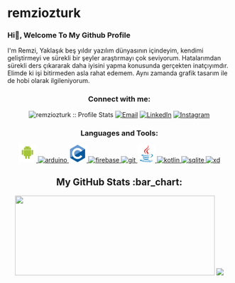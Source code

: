 # remziozturk

### Hi👋, Welcome To My Github Profile

I'm Remzi, Yaklaşık beş yıldır yazılım dünyasının içindeyim, kendimi geliştirmeyi ve sürekli bir şeyler araştırmayı çok seviyorum. Hatalarımdan sürekli ders çıkararak daha iyisini yapma konusunda gerçekten inatçıyımdır. Elimde ki işi bitirmeden asla rahat edemem. Aynı zamanda grafik tasarım ile de hobi olarak ilgileniyorum.
<h3 align="center">Connect with me:</h3>

<p align="center">
<img src="https://komarev.com/ghpvc/?username=aticiadem&color=green" alt="remziozturk :: Profile Stats"></a>
<a href="mailto:adematicis41@gmail.com"><img alt="Email" src="https://img.shields.io/badge/Email-remziramseyozturk@gmail.com-blue?style=flat&logo=gmail"></a>
<a href="https://www.linkedin.com/in/remzi-%C3%B6zt%C3%BCrk-2454b9226/" target="_blank"><img alt="LinkedIn" src="https://img.shields.io/badge/LinkedIn-@remziozturk-blue?style=flat&logo=linkedin"></a>
<a href="https://www.instagram.com/remzi.ozt/"><img alt="Instagram" src="https://img.shields.io/badge/Instagram-remzi.ozt-black?style=flat-square&logo=instagram"></a>
</p>

<h3 align="center">Languages and Tools:</h3>
<p align="center"> <a href="https://developer.android.com" target="_blank"> 
<img src="https://raw.githubusercontent.com/devicons/devicon/master/icons/android/android-original-wordmark.svg" alt="android" width="40" height="40"/> </a> <a href="https://www.arduino.cc/" target="_blank"> 
<img src="https://cdn.worldvectorlogo.com/logos/arduino-1.svg" alt="arduino" width="40" height="40"/> </a> <a href="https://www.cprogramming.com/" target="_blank"> 
<img src="https://raw.githubusercontent.com/devicons/devicon/master/icons/c/c-original.svg" alt="c" width="40" height="40"/> </a> <a href="https://firebase.google.com/" target="_blank"> 
<img src="https://www.vectorlogo.zone/logos/firebase/firebase-icon.svg" alt="firebase" width="40" height="40"/> </a> <a href="https://git-scm.com/" target="_blank"> 
<img src="https://www.vectorlogo.zone/logos/git-scm/git-scm-icon.svg" alt="git" width="40" height="40"/> </a> <a href="https://www.java.com" target="_blank"> 
<img src="https://raw.githubusercontent.com/devicons/devicon/master/icons/java/java-original.svg" alt="java" width="40" height="40"/> </a> <a href="https://kotlinlang.org" target="_blank"> 
<img src="https://www.vectorlogo.zone/logos/kotlinlang/kotlinlang-icon.svg" alt="kotlin" width="40" height="40"/> </a> <a href="https://www.sqlite.org/" target="_blank"> 
<img src="https://www.vectorlogo.zone/logos/sqlite/sqlite-icon.svg" alt="sqlite" width="40" height="40"/> </a> <a href="https://www.adobe.com/products/xd.html" target="_blank"> <img src="https://cdn.worldvectorlogo.com/logos/adobe-xd.svg" alt="xd" width="40" height="40"/> </a> </p>


<h2 align="center">My GitHub Stats :bar_chart:</h2>
<p align="center">
  <img src="https://github-readme-stats.vercel.app/api?username=remziozturk0&show_icons=true&theme=tokyonight" width="450" height="180">
  <img src="https://github-readme-stats.vercel.app/api/top-langs/?username=remziozturk0&layout=compact&theme=tokyonight" height="180">
  
</p>

[0]: https://www.mobiler.dev/
[1]: https://www.futag.net/
